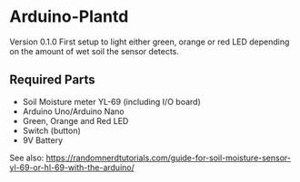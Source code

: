 # Arduino-Plantd

Version 0.1.0
First setup to light either green, orange or red LED depending on the amount of wet soil the sensor detects.


## Required Parts
* Soil Moisture meter YL-69 (including I/O board)
* Arduino Uno/Arduino Nano
* Green, Orange and Red LED
* Switch (button)
* 9V Battery

See also: https://randomnerdtutorials.com/guide-for-soil-moisture-sensor-yl-69-or-hl-69-with-the-arduino/
